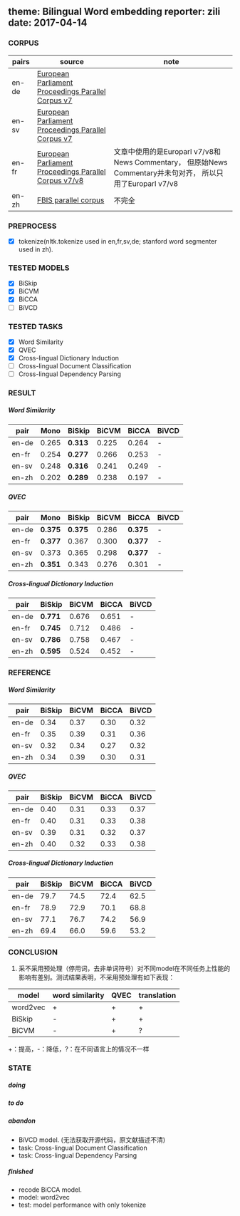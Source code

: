 theme: Bilingual Word embedding
reporter: zili
date: 2017-04-14
-----
### CORPUS
pairs|source|note
---|---|----
en-de|[European Parliament Proceedings Parallel Corpus v7](http://www.statmt.org/europarl/v7/)|
en-sv|[European Parliament Proceedings Parallel Corpus v7](http://www.statmt.org/europarl/v7/)|
en-fr|[European Parliament Proceedings Parallel Corpus v7/v8](http://www.statmt.org/wmt15/translation-task.html)|文章中使用的是Europarl v7/v8和News Commentary， 但原始News Commentary并未句对齐， 所以只用了Europarl v7/v8
en-zh|[FBIS parallel corpus](https://github.com/s-matthew-english/trst/tree/master/bilingual-ce-part1-LDC2003E14-FBIS-MultilanguageTexts)|不完全
### PREPROCESS
  - [x] tokenize(nltk.tokenize used in en,fr,sv,de; stanford word segmenter used in zh).
### TESTED MODELS
  - [x] BiSkip
  - [x] BiCVM
  - [x] BiCCA
  - [ ] BiVCD
### TESTED TASKS
  - [x] Word Similarity
  - [x] QVEC
  - [x] Cross-lingual Dictionary Induction
  - [ ] Cross-lingual Document Classification
  - [ ] Cross-lingual Dependency Parsing
### RESULT
##### Word Similarity
pair|Mono|BiSkip|BiCVM|BiCCA|BiVCD
---|---|---|---|---|---
en-de|0.265| **0.313** |0.225|0.264|-
en-fr|0.254| **0.277** |0.266|0.253|-
en-sv|0.248| **0.316** |0.241|0.249|-
en-zh|0.202| **0.289** |0.238|0.197|-
##### QVEC
pair|Mono|BiSkip|BiCVM|BiCCA|BiVCD
---|---|---|---|---|---
en-de| **0.375** | **0.375** |0.286| **0.375** |-
en-fr| **0.377** |0.367|0.300| **0.377** |-
en-sv|0.373|0.365|0.298| **0.377** |-
en-zh| **0.351** |0.343|0.276|0.301|-
##### Cross-lingual Dictionary Induction
pair|BiSkip|BiCVM|BiCCA|BiVCD
---|---|---|---|---
en-de| **0.771** |0.676|0.651|-
en-fr| **0.745** |0.712|0.486|-
en-sv| **0.786** |0.758|0.467|-
en-zh| **0.595** |0.524|0.452|-
### REFERENCE
##### Word Similarity
pair|BiSkip|BiCVM|BiCCA|BiVCD
---|---|---|---|---
en-de|0.34|0.37|0.30|0.32
en-fr|0.35|0.39|0.31|0.36
en-sv|0.32|0.34|0.27|0.32
en-zh|0.34|0.39|0.30|0.31
##### QVEC
pair|BiSkip|BiCVM|BiCCA|BiVCD
---|---|---|---|---
en-de|0.40|0.31|0.33|0.37|
en-fr|0.40|0.31|0.33|0.38|
en-sv|0.39|0.31|0.32|0.37|
en-zh|0.40|0.32|0.33|0.38|
##### Cross-lingual Dictionary Induction
pair|BiSkip|BiCVM|BiCCA|BiVCD
---|---|---|---|---
en-de|79.7|74.5|72.4|62.5
en-fr|78.9|72.9|70.1|68.8
en-sv|77.1|76.7|74.2|56.9
en-zh|69.4|66.0|59.6|53.2
### CONCLUSION
1. 采不采用预处理（停用词，去非单词符号）对不同model在不同任务上性能的影响有差别。测试结果表明，不采用预处理有如下表现：

model|word similarity|QVEC|translation
---|---|---|---
word2vec| + | + | +
BiSkip| - | + | +
BiCVM| - | + | ?
+：提高，-：降低，?：在不同语言上的情况不一样

### STATE
##### doing
##### to do
##### abandon
  - BiVCD model. (无法获取开源代码，原文献描述不清)
  - task: Cross-lingual Document Classification
  - task: Cross-lingual Dependency Parsing
##### finished
  - recode BiCCA model.
  - model: word2vec
  - test: model performance with only tokenize
